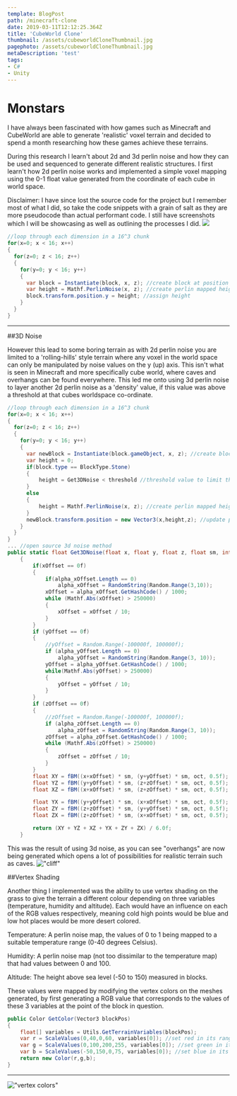 ```yaml
---
template: BlogPost
path: /minecraft-clone
date: 2019-03-11T12:12:25.364Z
title: 'CubeWorld Clone'
thumbnail: /assets/cubeworldCloneThumbnail.jpg
pagephoto: /assets/cubeworldCloneThumbnail.jpg
metaDescription: 'test'
tags:
- C#
- Unity
---
```

# Monstars

I have always been fascinated with how games such as Minecraft and CubeWorld are able to generate 'realistic' voxel terrain and decided to spend a month researching how these games achieve these terrains.

During this research I learn't about 2d and 3d perlin noise and how they can be used and sequenced to generate different realistic structures. I first learn't how 2d perlin noise works and implemented a simple voxel mapping using the 0-1 float value generated from the coordinate of each cube in world space.

Disclaimer: I have since lost the source code for the project but I remember most of what I did, so take the code snippets with a grain of salt as they are more pseudocode than actual performant code. I still have screenshots which I will be showcasing as well as outlining the processes I did.
![](assets/perlin2d.png)

```csharp
//loop through each dimension in a 16^3 chunk
for(x=0; x < 16; x++)
{
  for(z=0; z < 16; z++)
  {
    for(y=0; y < 16; y++)
    {
      var block = Instantiate(block, x, z); //create block at position        
      var height = Mathf.PerlinNoise(x, z); //create perlin mapped height
      block.transform.position.y = height; //assign height
    }
  }
}

```
---
##3D Noise

 However this lead to some boring terrain as with 2d perlin noise you are limited to a 'rolling-hills' style terrain where any voxel in the world space can only be manipulated by noise values on the y (up) axis. This isn't what is seen in Minecraft and more specifically cube world, where caves and overhangs can be found everywhere. This led me onto using 3d perlin noise to layer another 2d perlin noise as a 'density' value, if this value was above a threshold at that cubes worldspace co-ordinate.

```csharp
//loop through each dimension in a 16^3 chunk
for(x=0; x < 16; x++)
{
  for(z=0; z < 16; z++)
  {
    for(y=0; y < 16; y++)
    {
      var newBlock = Instantiate(block.gameObject, x, z); //create block at position
      var height = 0;
      if(block.type == BlockType.Stone)
      {
          height = Get3DNoise < threshold //threshold value to limit the spawning of 3d noise cliffs 
      }
      else
      {
          height = Mathf.PerlinNoise(x, z); //create perlin mapped height
      }  
      newBlock.transform.position = new Vector3(x,height,z); //update position
    }
  }
}
... //open source 3d noise method
public static float Get3DNoise(float x, float y, float z, float sm, int oct)
    { 
        if(xOffset == 0f)
        {
            if(alpha_xOffset.Length == 0)
                alpha_xOffset = RandomString(Random.Range(3,10));
            xOffset = alpha_xOffset.GetHashCode() / 1000;
            while (Mathf.Abs(xOffset) > 250000)
            {
                xOffset = xOffset / 10;
            }
        }
        if (yOffset == 0f)
        {
            //yOffset = Random.Range(-100000f, 100000f);
            if (alpha_yOffset.Length == 0)
                alpha_yOffset = RandomString(Random.Range(3, 10));
            yOffset = alpha_yOffset.GetHashCode() / 1000;
            while(Mathf.Abs(yOffset) > 250000)
            {
                yOffset = yOffset / 10;
            }
        }
        if (zOffset == 0f)
        {
            //zOffset = Random.Range(-100000f, 100000f);
            if (alpha_zOffset.Length == 0)
                alpha_zOffset = RandomString(Random.Range(3, 10));
            zOffset = alpha_zOffset.GetHashCode() / 1000;
            while (Mathf.Abs(zOffset) > 250000)
            {
                zOffset = zOffset / 10;
            }
        }
        float XY = fBM((x+xOffset) * sm, (y+yOffset) * sm, oct, 0.5f);
        float YZ = fBM((y+yOffset) * sm, (z+zOffset) * sm, oct, 0.5f);
        float XZ = fBM((x+xOffset) * sm, (z+zOffset) * sm, oct, 0.5f);

        float YX = fBM((y+yOffset) * sm, (x+xOffset) * sm, oct, 0.5f);
        float ZY = fBM((z+zOffset) * sm, (y+yOffset) * sm, oct, 0.5f);
        float ZX = fBM((z+zOffset) * sm, (x+xOffset) * sm, oct, 0.5f);

        return (XY + YZ + XZ + YX + ZY + ZX) / 6.0f;
    }
```
This was the result of using 3d noise, as you can see "overhangs" are now being generated which opens a lot of possibilities for realistic terrain such as caves.
!["cliff"](assets/cwCliff.jpg)

##Vertex Shading

Another thing I implemented was the ability to use vertex shading on the grass to give the terrain a different colour depending on three variables (temperature, humidity and altitude). Each would have an influence on each of the RGB values respectively, meaning cold high points would be blue and low hot places would be more desert colored.

Temperature: A perlin noise map, the values of 0 to 1 being mapped to a suitable temperature range (0-40 degrees Celsius).

Humidity: A perlin noise map (not too dissimilar to the temperature map) that had values between 0 and 100.

Altitude: The height above sea level (-50 to 150) measured in blocks.

These values were mapped by modifying the vertex colors on the meshes generated, by first generating a RGB value that corresponds to the values of these 3 variables at the point of the block in question.

```csharp
public Color GetColor(Vector3 blockPos)
{
	float[] variables = Utils.GetTerrainVariables(blockPos);
	var r = ScaleValues(0,40,0,60, variables[0]); //set red in its range
	var g = ScaleValues(0,100,200,255, variables[0]); //set green in its range
	var b = ScaleValues(-50,150,0,75, variables[0]); //set blue in its range
	return new Color(r,g,b);
}
```
---
!["vertex colors"](assets/cubeworldCloneThumbnail.jpg)
